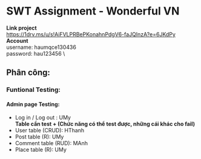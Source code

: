 # SWT Assignment - Wonderful VN 
**Link project** \
https://1drv.ms/u/s!AiFVLPRBePKonahnPdgV6-faJQInzA?e=6JKdPy \
**Account** \
username: haumqce130436 \
password: hau123456 \
## Phân công: 
### Funtional Testing:
#### Admin page Testing:
- Log in / Log out : UMy \
**Table cần test + (Chức năng có thể test được, những cái khác cho fail)** 
- User table (CRUD): HThanh
- Post table (R): UMy 
- Comment table (RUD): MAnh
- Place table (R): UMy
